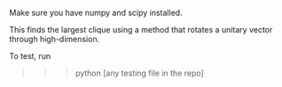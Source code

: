 Make sure you have numpy and scipy installed.

This finds the largest clique using a method that rotates a unitary vector through high-dimension.

To test, run 
>>> python [any testing file in the repo]

